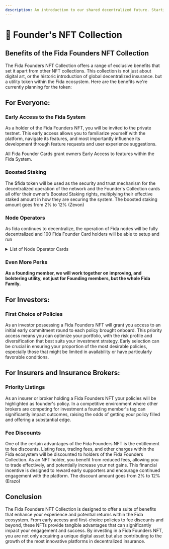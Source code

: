 ```yaml
---
description: An introduction to our shared decentralized future. Starting with Insurance
---
```


# 🎴 Founder's NFT Collection

## Benefits of the Fida Founders NFT Collection

The Fida Founders NFT Collection offers a range of exclusive benefits that set it apart from other NFT collections. This collection is not just about digital art, or the historic introduction of global decentralized insurance. but a utility token within the Fida ecosystem. Here are the benefits we're currently planning for the token:

## For Everyone:

### Early Access to the Fida System

As a holder of the Fida Founders NFT, you will be invited to the private testnet. This early access allows you to familiarize yourself with the platform, navigate its features, and most importantly influence its development through feature requests and user experience suggestions.

All Fida Founder Cards grant owners Early Access to features within the Fida System.

### Boosted Staking

The $fida token will be used as the security and trust mechanism for the decentralized operation of the network and the Founder's Collection cards all offer their owner's Boosted Staking rights, multiplying their effective staked amount in how they are securing the system. The boosted staking amount goes from 2% to 12% (Zevon)

### Node Operators

As fida continues to decentralize, the operation of Fida nodes will be fully decentralized and 100 Fida Founder Card holders will be able to setup and run&#x20;

<details>

<summary>List of Node Operator Cards</summary>

| Founder# | Name         | Era        |
| -------- | ------------ | ---------- |
| #0001    | Conteh       | Greek      |
| #0301    | Sadeghi      | Greek      |
| #0501    | Sarigianides | Babylonian |
| #0251    | Agrusa       | Chinese    |
| #0051    | Siggard      | Parametric |
| #0551    | Ziv          | Egyptian   |
| #0901    | Grandy       | Roman      |
| #0601    | Damon        | Modern     |
| #0451    | Noam         | Persian    |
| #0511    | Mourshaki    | Greek      |
| #0011    | Guinn        | Modern     |
| #0111    | Glafira      | Parametric |
| #0261    | Jucal        | Babylonian |
| #0311    | Conifer      | Babylonian |
| #0061    | Amphitrite   | Persian    |
| #0911    | Tohnja       | Parametric |
| #0461    | Lorell       | Babylonian |
| #0561    | Frechette    | Greek      |
| #0611    | Tiasa        | Persian    |
| #0521    | Gneckow      | Parametric |
| #0021    | Kissel       | Fida       |
| #0471    | Rifkind      | Babylonian |
| #0121    | Thalia       | Egyptian   |
| #0321    | Culjak       | Babylonian |
| #0071    | Nakeya       | Greek      |
| #0921    | Mahallati    | Roman      |
| #0271    | Tarragon     | Egyptian   |
| #0571    | Twila        | Persian    |
| #0621    | Arazga       | Modern     |
| #0531    | Elimu        | Parametric |
| #0481    | Ervin        | Modern     |
| #0131    | Cantil       | Parametric |
| #0031    | Latre        | Greek      |
| #0281    | Choudhary    | Modern     |
| #0081    | Biswas       | Babylonian |
| #0331    | Fox          | Persian    |
| #0931    | Coronis      | Modern     |
| #0581    | Nea          | Persian    |
| #0631    | Klaffiki     | Modern     |
| #0491    | Penelope     | Fida       |
| #0541    | Lezine       | Persian    |
| #0141    | Udai         | Greek      |
| #0041    | Notus        | Greek      |
| #0091    | Kasulis      | Modern     |
| #0291    | Kalara       | Babylonian |
| #0941    | Rokerya      | Parametric |
| #0341    | Valvoda      | Chinese    |
| #0591    | Gogliardi    | Egyptian   |
| #0401    | Arooj        | Modern     |
| #0641    | Chibinda     | Babylonian |
| #0651    | Kakia        | Roman      |
| #0801    | Pulliam      | Fida       |
| #0151    | Chazan       | Roman      |
| #0351    | Griesa       | Fida       |
| #0201    | Camp         | Persian    |
| #0411    | Carmi        | Egyptian   |
| #0661    | Ricono       | Egyptian   |
| #0361    | Houdek       | Roman      |
| #0811    | Soci         | Roman      |
| #0161    | Science      | Roman      |
| #0211    | Dolan        | Egyptian   |
| #0421    | Ishisaka     | Persian    |
| #0171    | Novoa        | Fida       |
| #0371    | Mariloly     | Persian    |
| #0821    | Boever       | Greek      |
| #0431    | Maioho       | Parametric |
| #0671    | Zanzone      | Parametric |
| #0221    | Sirota       | Egyptian   |
| #0441    | Steefel      | Persian    |
| #0381    | Neupert      | Modern     |
| #0181    | Lancy        | Parametric |
| #0831    | Fisk         | Parametric |
| #0231    | Zitter       | Parametric |
| #0681    | Bracher      | Parametric |
| #0391    | Markle       | Greek      |
| #0751    | Tyahi        | Persian    |
| #0191    | Makino       | Chinese    |
| #0841    | Simeri       | Egyptian   |
| #0241    | Soifer       | Egyptian   |
| #0691    | Balban       | Egyptian   |
| #0761    | Jerd         | Roman      |
| #0851    | Zane         | Fida       |
| #0701    | Seidl        | Parametric |
| #0771    | Hercules     | Chinese    |
| #0861    | Omeed        | Persian    |
| #0711    | Uhland       | Parametric |
| #0781    | Zogby        | Egyptian   |
| #0871    | Fiebich      | Modern     |
| #0791    | Slavik       | Chinese    |
| #0721    | Euporia      | Chinese    |
| #0881    | Vuelo        | Babylonian |
| #0731    | Alivan       | Parametric |
| #0891    | Eppink       | Egyptian   |
| #0741    | Issi         | Parametric |
| #0951    | Meldrim      | Roman      |
| #0961    | Garraux      | Parametric |
| #0971    | Matsuura     | Fida       |
| #0981    | Nagata       | Modern     |
| #0991    | Aug          | Parametric |

</details>

### **Even More Perks**

**As a founding member, we will work together on improving, and bolstering utility, not just for Founding members, but the whole Fida Family.**

## For Investors:

### **First Choice of Policies**

As an investor possessing a Fida Founders NFT will grant you access to an initial early commitment round to each policy brought onboard. This priority access means you can optimize your portfolio, with the risk profile and diversification that best suits your investment strategy. Early selection can be crucial in ensuring your proportion of the most desirable policies, especially those that might be limited in availability or have particularly favorable conditions.

## For Insurers and Insurance Brokers:

### **Priority Listings**

As an insurer or broker holding a Fida Founders NFT your policies will be highlighted as founder's policy. In a competitive environment where other brokers are competing for investment a founding member's tag can significantly impact outcomes, raising the odds of getting your policy filled and offering a substantial edge.

### **Fee Discounts**

One of the certain advantages of the Fida Founders NFT is the entitlement to fee discounts. Listing fees, trading fees, and other charges within the Fida ecosystem will be discounted to holders of the Fida Founders Collection. As an NFT holder, you benefit from reduced fees, allowing you to trade effectively,  and potentially increase your net gains. This financial incentive is designed to reward early supporters and encourage continued engagement with the platform. The discount amount goes from 2% to 12% (Erazo)

## Conclusion

The Fida Founders NFT Collection is designed to offer a suite of benefits that enhance your experience and potential returns within the Fida ecosystem. From early access and first-choice policies to fee discounts and beyond, these NFTs provide tangible advantages that can significantly impact your engagement and success. By investing in a Fida Founders NFT, you are not only acquiring a unique digital asset but also contributing to the growth of the most innovative platforms in decentralized insurance.
